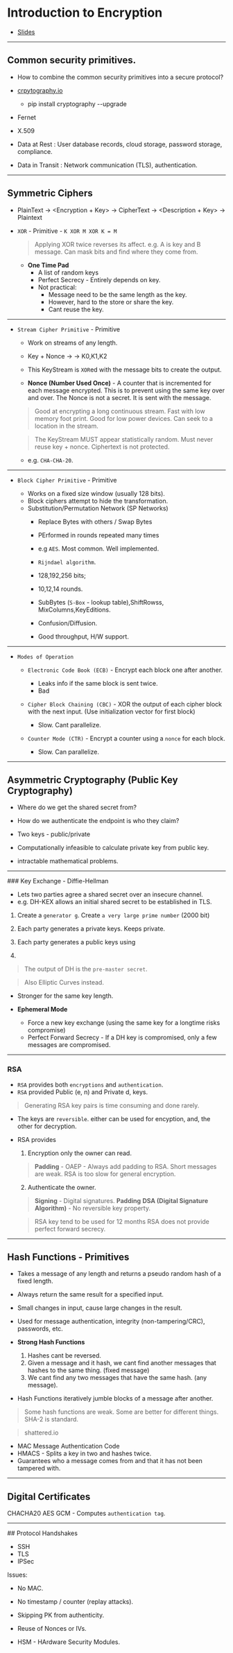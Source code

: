 # Introduction to Encryption

* [Slides](https://on24static.akamaized.net/event/29/32/46/3/rt/1/documents/resourceList1620740974363/encryption1216201620740973363.pdf)

---

## Common security primitives.

* How to combine the common security primitives into a secure protocol?

* [crpytography.io](https://crpytography.io)

  * pip install cryptography --upgrade

* Fernet
* X.509

* Data at Rest : User database records, cloud storage, password storage, compliance.
* Data in Transit : Network communication (TLS), authentication.

---

## Symmetric Ciphers

* PlainText -> <Encryption + Key> -> CipherText -> <Description + Key> -> Plaintext

* `XOR` - Primitive - `K XOR M XOR K = M`

  > Applying XOR twice reverses its affect. e.g. A is key and B message.
  > Can mask bits and find where they come from.

  * __One Time Pad__
    * A list of random keys
    * Perfect Secrecy - Entirely depends on key. 
    * Not practical: 
        * Message need to be the same length as the key.
        * However, hard to the store or share the key.
        * Cant reuse the key.

---

* `Stream Cipher Primitive` - Primitive

  * Work on streams of any length.

  * Key + Nonce -> <KeyStream Generator> -> K0,K1,K2

  * This KeyStream is `XOR`ed with the message bits to create the output.

  * __Nonce (Number Used Once)__ - A counter that is incremented for each message encrypted. This is to prevent using the same key over and over. The Nonce is not a secret. It is sent with the message.

  > Good at encrypting a long continuous stream.
  > Fast with low memory foot print.
  > Good for low power devices.
  > Can seek to a location in the stream.

  > The KeyStream MUST appear statistically random.
  > Must never reuse key + nonce.
  > Ciphertext is not protected.

  * e.g. `CHA-CHA-20`.

---

* `Block Cipher Primitive` - Primitive

  * Works on a fixed size window (usually 128 bits).
  * Block ciphers attempt to hide the transformation.
  * Substitution/Permutation Network (SP Networks)
    * Replace Bytes with others / Swap Bytes
    * PErformed in rounds repeated many times
    * e.g `AES`. Most common. Well implemented.
    *  `Rijndael algorithm`. 
      * 128,192,256 bits; 
      * 10,12,14 rounds. 
      * SubBytes (`S-Box` - lookup table),ShiftRowss, MixColumns,KeyEditions.
      * Confusion/Diffusion.

    * Good throughput, H/W support.
  
---

* `Modes of Operation`

  * `Electronic Code Book (ECB)` - Encrypt each block one after another.
    * Leaks info if the same block is sent twice.
    * Bad
  
  * `Cipher Block Chaining (CBC)` - XOR the output of each cipher block with the next input. (Use initialization vector for first block)
    * Slow. Cant parallelize.
  
  * `Counter Mode (CTR)` - Encrypt a counter using a `nonce` for each block.
    * Slow. Can parallelize.

---

## Asymmetric Cryptography (Public Key Cryptography)

* Where do we get the shared secret from?
* How do we authenticate the endpoint is who they claim?

* Two keys - public/private
* Computationally infeasible to calculate private key from public key.
* intractable mathematical problems.

---

### Key Exchange - Diffie-Hellman

* Lets two parties agree a shared secret over an insecure channel.
* e.g. DH-KEX allows an initial shared secret to be established in TLS.

1. Create a `generator g`. Create `a very large prime number` (2000 bit)
2. Each party generates a private keys. Keeps private.
3. Each party generates a public keys using 

5. 
> The output of DH is the `pre-master secret`.

> Also Elliptic Curves instead.
  * Stronger for the same key length.

* __Ephemeral Mode__
  * Force a new key exchange (using the same key for a longtime risks compromise)
  * Perfect Forward Secrecy - If a DH key is compromised, only a few messages are compromised.

---

### RSA

* `RSA` provides both `encryptions` and `authentication`.
* `RSA` provided Public (e, n) and Private d, keys.

> Generating RSA key pairs is time consuming and done rarely.

* The keys are `reversible`. either can be used for encyption, and, the other for decryption.

* RSA provides
  1. Encryption only the owner can read.
    > __Padding__ - OAEP - Always add padding to RSA. Short messages are weak.
    > RSA is too slow for general encryption.
  2. Authenticate the owner.
    > __Signing__ - Digital signatures.
    > __Padding__
    > __DSA (Digital Signature Algorithm)__ - No reversible key property.
  
  > RSA key tend to be used for 12 months
  > RSA does not provide perfect forward secrecy.

---

## Hash Functions - Primitives

* Takes a message of any length and returns a pseudo random hash of a fixed length.
* Always return the same result for a specified input.
* Small changes in input, cause large changes in the result.
* Used for message authentication, integrity (non-tampering/CRC), passwords, etc.

* __Strong Hash Functions__

  1. Hashes cant be reversed.
  2. Given a message and it hash, we cant find another messages that hashes to the same thing. (fixed message)
  3. We cant find any two messages that have the same hash. (any message).

* Hash Functions iteratively jumble blocks of a message after another.

> Some hash functions are weak. Some are better for different things. SHA-2 is standard.

> shattered.io

* MAC Message Authentication Code
* HMACS - Splits a key in two and hashes twice.
* Guarantees who a message comes from and that it has not been tampered with.

---

## Digital Certificates

CHACHA20
AES GCM - Computes `authentication tag`.

---

## Protocol Handshakes

* SSH
* TLS
* IPSec

Issues:
* No MAC.
* No timestamp / counter (replay attacks).
* Skipping PK from authenticity.
* Reuse of Nonces or IVs.

* HSM - HArdware Security Modules.









